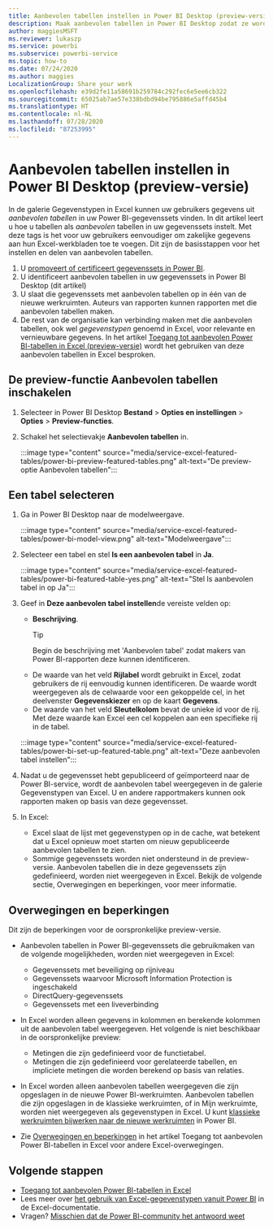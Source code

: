 ```yaml
---
title: Aanbevolen tabellen instellen in Power BI Desktop (preview-versie)
description: Maak aanbevolen tabellen in Power BI Desktop zodat ze worden weergegeven in de galerie Gegevenstypen in Excel.
author: maggiesMSFT
ms.reviewer: lukaszp
ms.service: powerbi
ms.subservice: powerbi-service
ms.topic: how-to
ms.date: 07/24/2020
ms.author: maggies
LocalizationGroup: Share your work
ms.openlocfilehash: e39d2fe11a58691b259784c292fec6e5ee6cb322
ms.sourcegitcommit: 65025ab7ae57e338bdbd94be795886e5affd45b4
ms.translationtype: HT
ms.contentlocale: nl-NL
ms.lasthandoff: 07/28/2020
ms.locfileid: "87253995"
---
```

# <a name="set-featured-tables-in-power-bi-desktop-preview"></a>Aanbevolen tabellen instellen in Power BI Desktop (preview-versie)

In de galerie Gegevenstypen in Excel kunnen uw gebruikers gegevens uit *aanbevolen tabellen* in uw Power BI-gegevenssets vinden. In dit artikel leert u hoe u tabellen als *aanbevolen* tabellen in uw gegevenssets instelt. Met deze tags is het voor uw gebruikers eenvoudiger om zakelijke gegevens aan hun Excel-werkbladen toe te voegen. Dit zijn de basisstappen voor het instellen en delen van aanbevolen tabellen.

1. U [promoveert of certificeert gegevenssets in Power BI](../connect-data/service-datasets-promote.md). 
1. U identificeert aanbevolen tabellen in uw gegevenssets in Power BI Desktop (dit artikel)
1. U slaat die gegevenssets met aanbevolen tabellen op in één van de nieuwe werkruimten. Auteurs van rapporten kunnen rapporten met die aanbevolen tabellen maken. 
1. De rest van de organisatie kan verbinding maken met die aanbevolen tabellen, ook wel *gegevenstypen* genoemd in Excel, voor relevante en vernieuwbare gegevens. In het artikel [Toegang tot aanbevolen Power BI-tabellen in Excel (preview-versie)](service-excel-featured-tables.md) wordt het gebruiken van deze aanbevolen tabellen in Excel besproken.

## <a name="turn-on-the-featured-table-preview"></a>De preview-functie Aanbevolen tabellen inschakelen

1. Selecteer in Power BI Desktop **Bestand** > **Opties en instellingen** > **Opties** > **Preview-functies**.
2. Schakel het selectievakje **Aanbevolen tabellen** in.

    :::image type="content" source="media/service-excel-featured-tables/power-bi-preview-featured-tables.png" alt-text="De preview-optie Aanbevolen tabellen":::

## <a name="select-a-table"></a>Een tabel selecteren

1. Ga in Power BI Desktop naar de modelweergave.

    :::image type="content" source="media/service-excel-featured-tables/power-bi-model-view.png" alt-text="Modelweergave":::
 
2. Selecteer een tabel en stel **Is een aanbevolen tabel** in **Ja**.

    :::image type="content" source="media/service-excel-featured-tables/power-bi-featured-table-yes.png" alt-text="Stel Is aanbevolen tabel in op Ja":::

4. Geef in **Deze aanbevolen tabel instellen**de vereiste velden op:

    - **Beschrijving**. 
        > [!TIP]
        > Begin de beschrijving met 'Aanbevolen tabel' zodat makers van Power BI-rapporten deze kunnen identificeren.
    - De waarde van het veld **Rijlabel** wordt gebruikt in Excel, zodat gebruikers de rij eenvoudig kunnen identificeren. De waarde wordt weergegeven als de celwaarde voor een gekoppelde cel, in het deelvenster **Gegevenskiezer** en op de kaart **Gegevens**. 
    - De waarde van het veld **Sleutelkolom** bevat de unieke id voor de rij. Met deze waarde kan Excel een cel koppelen aan een specifieke rij in de tabel.

    :::image type="content" source="media/service-excel-featured-tables/power-bi-set-up-featured-table.png" alt-text="Deze aanbevolen tabel instellen":::

1. Nadat u de gegevensset hebt gepubliceerd of geïmporteerd naar de Power BI-service, wordt de aanbevolen tabel weergegeven in de galerie Gegevenstypen van Excel. U en andere rapportmakers kunnen ook rapporten maken op basis van deze gegevensset.

1. In Excel: 
    - Excel slaat de lijst met gegevenstypen op in de cache, wat betekent dat u Excel opnieuw moet starten om nieuw gepubliceerde aanbevolen tabellen te zien.
    - Sommige gegevenssets worden niet ondersteund in de preview-versie. Aanbevolen tabellen die in deze gegevenssets zijn gedefinieerd, worden niet weergegeven in Excel. Bekijk de volgende sectie, Overwegingen en beperkingen, voor meer informatie.

## <a name="considerations-and-limitations"></a>Overwegingen en beperkingen

Dit zijn de beperkingen voor de oorspronkelijke preview-versie.

- Aanbevolen tabellen in Power BI-gegevenssets die gebruikmaken van de volgende mogelijkheden, worden niet weergegeven in Excel: 

    - Gegevenssets met beveiliging op rijniveau
    - Gegevenssets waarvoor Microsoft Information Protection is ingeschakeld
    - DirectQuery-gegevenssets
    - Gegevenssets met een liveverbinding

- In Excel worden alleen gegevens in kolommen en berekende kolommen uit de aanbevolen tabel weergegeven. Het volgende is niet beschikbaar in de oorspronkelijke preview:

    - Metingen die zijn gedefinieerd voor de functietabel.
    - Metingen die zijn gedefinieerd voor gerelateerde tabellen, en impliciete metingen die worden berekend op basis van relaties.

- In Excel worden alleen aanbevolen tabellen weergegeven die zijn opgeslagen in de nieuwe Power BI-werkruimten. Aanbevolen tabellen die zijn opgeslagen in de klassieke werkruimten, of in Mijn werkruimte, worden niet weergegeven als gegevenstypen in Excel. U kunt [klassieke werkruimten bijwerken naar de nieuwe werkruimten](service-upgrade-workspaces.md) in Power BI.
- Zie [Overwegingen en beperkingen](service-excel-featured-tables.md#considerations-and-limitations) in het artikel Toegang tot aanbevolen Power BI-tabellen in Excel voor andere Excel-overwegingen.

## <a name="next-steps"></a>Volgende stappen

- [Toegang tot aanbevolen Power BI-tabellen in Excel](service-excel-featured-tables.md)
- Lees meer over [het gebruik van Excel-gegevenstypen vanuit Power BI](https://support.office.com/article/use-excel-data-types-from-power-bi-preview-cd8938ce-f963-444d-b82a-7140848241e9) in de Excel-documentatie.
- Vragen? [Misschien dat de Power BI-community het antwoord weet](https://community.powerbi.com/)

